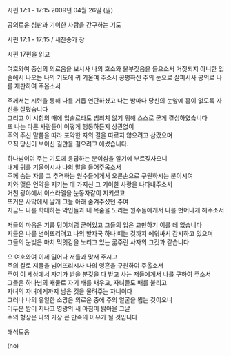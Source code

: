 시편 17:1 - 17:15 
2009년 04월 26일 (일)

공의로운 심판과 기이한 사랑을 간구하는 기도



시편 17:1 - 17:15 / 새찬송가  장


시편 17편을 읽고  

여호와여 중심의 의로움을 보시사 나의 호소와 울부짖음을 들으소서 
거짓되지 아니한 입술에서 나오는 나의 기도에 귀 기울여 주소서 
공평하신 주의 눈으로 살피시사 공의로 나를 재판하여 주옵소서 

주께서는 시련을 통해 나를 거듭 연단하셨고 
나는 밤마다 당신의 눈앞에 흠이 없도록 자신을 살폈습니다  
그리고 이 시험의 때에 입술로라도 범죄치 않기 위해 스스로 굳게 결심하였습니다  
또 나는 다른 사람들이 어떻게 행동하든지 상관없이  
주의 주신 말씀을 따라 포악한 자의 길을 따르지 않으려고 삼갔으며  
오직 당신이 보이신 길만을 걸으려고 애썼습니다.    

하나님이여 주는 기도에 응답하는 분이심을 알기에 부르짖사오니   
내게 귀를 기울이시사 나의 말을 들어주옵소서   
주께 숨는 자를 그 추격하는 원수들에게서 오른손으로 구원하시는 분이시여  
저와 맺은 언약을 지키는 데 가지신 그 기이한 사랑을 나타내주소서  
거친 광야에서 이스라엘을 눈동자같이 지키셨고  
뜨거운 사막에서 날개 그늘 아래 숨겨주셨던 주여  
지금도 나를 학대하는 악인들과 내 목숨을 노리는 원수들에게서 나를 벗어나게 해주소서  

저들의 마음은 기름 덩이처럼 굳어있고 그들의 입은 교만하기 이를 데 없습니다  
저들은 나를 넘어뜨리려고 나의 발자국 하나 떼는 것까지 에워싸서 감시하고 있으며  
그들의 눈빛은 마치 먹잇감을 노리고 있는 굶주린 사자의 그것과 같습니다  

오 여호와여 이제 일어나 저들과 맞서 주시고  
주의 칼로 저들을 넘어뜨리시사 나의 영혼을 구원하여 주옵소서   
주여 이 세상에서 자기가 받을 분깃을 다 받고 사는 저들에게서 나를 구하여 주소서  
그들은 하나님의 재물로 자기 배를 채우고, 자녀들도 배를 불리고  
자녀의 자녀에게까지 남은 것을 물려주는 자니이다    
그러나 나의 유일한 소망은 의로운 중에 주의 얼굴을 뵙는 것이오니  
어두운 밤이 지나고 영광의 새 아침이 밝아올 그날  
주의 형상은 나의 가장 큰 만족의 이유가 될 것입니다

해석도움





(no)